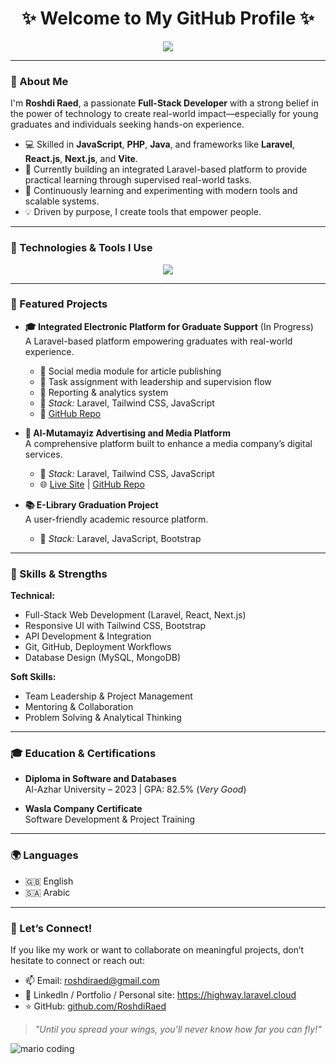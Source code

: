 <h1 align="center">✨ Welcome to My GitHub Profile ✨</h1>

<p align="center">
  <img src="https://readme-typing-svg.herokuapp.com?color=0d8eceF&size=30&center=true&vCenter=true&width=550&height=70&lines=Hey+There+👋,+I'm+Roshdi+Raed;+Full+Stack+Developer+🚀;+Builder+of+Practical+Platforms+🛠;+Mentor+and+Freelancer+🤝;+Coding+Fanatic+✌;+Passionate+About+Impact+Tech+💡;">
</p>

---

### 👋 About Me

I'm **Roshdi Raed**, a passionate **Full-Stack Developer** with a strong belief in the power of technology to create real-world impact—especially for young graduates and individuals seeking hands-on experience.

- 💻 Skilled in **JavaScript**, **PHP**, **Java**, and frameworks like **Laravel**, **React.js**, **Next.js**, and **Vite**.
- 🎯 Currently building an integrated Laravel-based platform to provide practical learning through supervised real-world tasks.
- 🧠 Continuously learning and experimenting with modern tools and scalable systems.
- 💡 Driven by purpose, I create tools that empower people.

---

### 🔧 Technologies & Tools I Use

<p align="center">
  <a href="https://github.com/RoshdiRaed">
    <img src="https://skillicons.dev/icons?i=git,aws,bootstrap,c,cpp,css,discord,docker,dynamodb,express,figma,firebase,github,html,idea,java,js,kotlin,linux,md,materialui,mongodb,mysql,nextjs,nodejs,postman,py,react,redux,tailwind,ts,vscode&perline=14" />
  </a>
</p>

---

### 🚀 Featured Projects

- **🎓 Integrated Electronic Platform for Graduate Support** (In Progress)  
  A Laravel-based platform empowering graduates with real-world experience.  
  - 🔹 Social media module for article publishing  
  - 🔹 Task assignment with leadership and supervision flow  
  - 🔹 Reporting & analytics system  
  - 🔧 *Stack:* Laravel, Tailwind CSS, JavaScript  
  - 🔗 [GitHub Repo](https://github.com/RoshdiRaed/STONE)

- **📣 Al-Mutamayiz Advertising and Media Platform**  
  A comprehensive platform built to enhance a media company’s digital services.  
  - 🔧 *Stack:* Laravel, Tailwind CSS, JavaScript  
  - 🌐 [Live Site](https://mutamayiz.laravel.cloud) | [GitHub Repo](https://github.com/RoshdiRaed/mutamayiz-repo)

- **📚 E-Library Graduation Project**  
  A user-friendly academic resource platform.  
  - 🔧 *Stack:* Laravel, JavaScript, Bootstrap  

---

### 🧠 Skills & Strengths

**Technical:**  
- Full-Stack Web Development (Laravel, React, Next.js)  
- Responsive UI with Tailwind CSS, Bootstrap  
- API Development & Integration  
- Git, GitHub, Deployment Workflows  
- Database Design (MySQL, MongoDB)

**Soft Skills:**  
- Team Leadership & Project Management  
- Mentoring & Collaboration  
- Problem Solving & Analytical Thinking  

---

### 🎓 Education & Certifications

- **Diploma in Software and Databases**  
  Al-Azhar University – 2023 | GPA: 82.5% (*Very Good*)  

- **Wasla Company Certificate**  
  Software Development & Project Training

---

### 🌍 Languages

- 🇬🇧 English  
- 🇸🇦 Arabic  

---

### 💬 Let’s Connect!

If you like my work or want to collaborate on meaningful projects, don’t hesitate to connect or reach out:

- 📫 Email: roshdiraed@gmail.com
- 💼 LinkedIn / Portfolio / Personal site: https://highway.laravel.cloud
- ⭐ GitHub: [github.com/RoshdiRaed](https://github.com/RoshdiRaed)

> _"Until you spread your wings, you’ll never know how far you can fly!"_

![mario coding](https://i.imgur.com/1ZvVkDc.gif)
